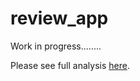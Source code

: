 # review_app

Work in progress........

Please see full analysis [here](https://github.com/anna-dang/mod05-capstone-NLP).
